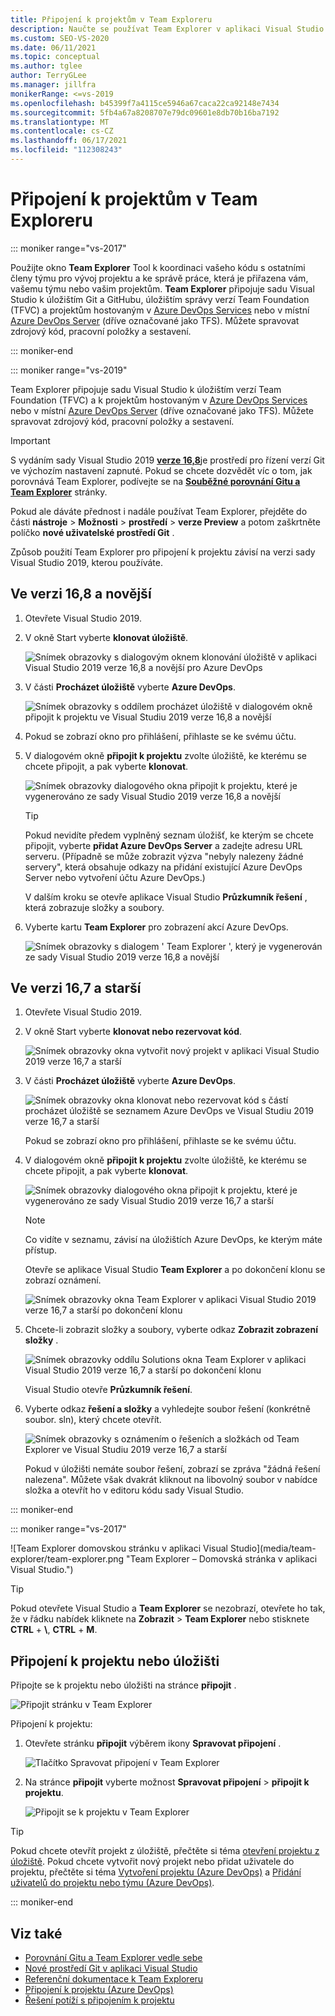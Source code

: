 ```yaml
---
title: Připojení k projektům v Team Exploreru
description: Naučte se používat Team Explorer v aplikaci Visual Studio pro práci se členy týmu pro vývoj a správu projektů.
ms.custom: SEO-VS-2020
ms.date: 06/11/2021
ms.topic: conceptual
ms.author: tglee
author: TerryGLee
ms.manager: jillfra
monikerRange: <=vs-2019
ms.openlocfilehash: b45399f7a4115ce5946a67caca22ca92148e7434
ms.sourcegitcommit: 5fb4a67a8208707e79dc09601e8db70b16ba7192
ms.translationtype: MT
ms.contentlocale: cs-CZ
ms.lasthandoff: 06/17/2021
ms.locfileid: "112308243"
---
```

# <a name="connect-to-projects-in-team-explorer"></a>Připojení k projektům v Team Exploreru

::: moniker range="vs-2017"

Použijte okno **Team Explorer** Tool k koordinaci vašeho kódu s ostatními členy týmu pro vývoj projektu a ke správě práce, která je přiřazena vám, vašemu týmu nebo vašim projektům. **Team Explorer** připojuje sadu Visual Studio k úložištím Git a GitHubu, úložištím správy verzí Team Foundation (TFVC) a projektům hostovaným v [Azure DevOps Services](/azure/devops/user-guide/what-is-azure-devops-services) nebo v místní [Azure DevOps Server](/azure/devops/index-all) (dříve označované jako TFS). Můžete spravovat zdrojový kód, pracovní položky a sestavení.

::: moniker-end

::: moniker range="vs-2019"

Team Explorer připojuje sadu Visual Studio k úložištím verzí Team Foundation (TFVC) a k projektům hostovaným v [Azure DevOps Services](/azure/devops/user-guide/what-is-azure-devops-services) nebo v místní [Azure DevOps Server](/azure/devops/user-guide/about-azure-devops-services-tfs?view=azure-devops&preserve-view=true) (dříve označované jako TFS). Můžete spravovat zdrojový kód, pracovní položky a sestavení.

> [!IMPORTANT]
> S vydáním sady Visual Studio 2019 [**verze 16,8**](/visualstudio/releases/2019/release-notes-history)je prostředí pro řízení verzí Git ve výchozím nastavení zapnuté. Pokud se chcete dozvědět víc o tom, jak porovnává Team Explorer, podívejte se na [**Souběžné porovnání Gitu a Team Explorer**](../version-control/git-team-explorer-feature-comparison.md) stránky.
>
> Pokud ale dáváte přednost i nadále používat Team Explorer, přejděte do části **nástroje** > **Možnosti** > **prostředí** > **verze Preview** a potom zaškrtněte políčko **nové uživatelské prostředí Git** .

Způsob použití Team Explorer pro připojení k projektu závisí na verzi sady Visual Studio 2019, kterou používáte.

## <a name="in-version-168-and-later"></a>Ve verzi 16,8 a novější

1. Otevřete Visual Studio 2019.

1. V okně Start vyberte **klonovat úložiště**.

   ![Snímek obrazovky s dialogovým oknem klonování úložiště v aplikaci Visual Studio 2019 verze 16,8 a novější pro Azure DevOps](../ide/media/vs-2019/clone-repository.png)

1. V části **Procházet úložiště** vyberte **Azure DevOps**.

    ![Snímek obrazovky s oddílem procházet úložiště v dialogovém okně připojit k projektu ve Visual Studiu 2019 verze 16,8 a novější](../ide/media/vs-2019/browse-repository-azure-devops.png)

1. Pokud se zobrazí okno pro přihlášení, přihlaste se ke svému účtu.

1. V dialogovém okně **připojit k projektu** zvolte úložiště, ke kterému se chcete připojit, a pak vyberte **klonovat**.

      ![Snímek obrazovky dialogového okna připojit k projektu, které je vygenerováno ze sady Visual Studio 2019 verze 16,8 a novější](../ide/media/vs-2019/connect-project-azure-devops.png)

      > [!TIP]
      > Pokud nevidíte předem vyplněný seznam úložišť, ke kterým se chcete připojit, vyberte **přidat Azure DevOps Server** a zadejte adresu URL serveru. (Případně se může zobrazit výzva "nebyly nalezeny žádné servery", která obsahuje odkazy na přidání existující Azure DevOps Server nebo vytvoření účtu Azure DevOps.)

   V dalším kroku se otevře aplikace Visual Studio **Průzkumník řešení** , která zobrazuje složky a soubory.

1. Vyberte kartu **Team Explorer** pro zobrazení akcí Azure DevOps.

      ![Snímek obrazovky s dialogem ' Team Explorer ', který je vygenerován ze sady Visual Studio 2019 verze 16,8 a novější](../ide/media/vs-2019/team-explorer-azure-devops.png)

## <a name="in-version-167-and-earlier"></a>Ve verzi 16,7 a starší

1. Otevřete Visual Studio 2019.

1. V okně Start vyberte **klonovat nebo rezervovat kód**.

   ![Snímek obrazovky okna vytvořit nový projekt v aplikaci Visual Studio 2019 verze 16,7 a starší](../get-started/media/vs-2019/clone-checkout-code-dark.png)

1. V části **Procházet úložiště** vyberte **Azure DevOps**.

   ![Snímek obrazovky okna klonovat nebo rezervovat kód s částí procházet úložiště se seznamem Azure DevOps ve Visual Studiu 2019 verze 16,7 a starší](../get-started/media/vs-2019/clone-checkout-code-git-repo-dark.png)

   Pokud se zobrazí okno pro přihlášení, přihlaste se ke svému účtu.

1. V dialogovém okně **připojit k projektu** zvolte úložiště, ke kterému se chcete připojit, a pak vyberte **klonovat**.

      ![Snímek obrazovky dialogového okna připojit k projektu, které je vygenerováno ze sady Visual Studio 2019 verze 16,7 a starší](../get-started/media/open-proj-azure-devops-connect-cloud-clone.png)

    > [!NOTE]
    > Co vidíte v seznamu, závisí na úložištích Azure DevOps, ke kterým máte přístup.

   Otevře se aplikace Visual Studio **Team Explorer** a po dokončení klonu se zobrazí oznámení.

     ![Snímek obrazovky okna Team Explorer v aplikaci Visual Studio 2019 verze 16,7 a starší po dokončení klonu](../get-started/media/vs-2019/clone-complete-azure-devops.png)

1. Chcete-li zobrazit složky a soubory, vyberte odkaz **Zobrazit zobrazení složky** .

     ![Snímek obrazovky oddílu Solutions okna Team Explorer v aplikaci Visual Studio 2019 verze 16,7 a starší po dokončení klonu](../get-started/media/vs-2019/show-folder-view-azure-devops.png)

     Visual Studio otevře **Průzkumník řešení**.

1. Vyberte odkaz **řešení a složky** a vyhledejte soubor řešení (konkrétně soubor. sln), který chcete otevřít.

      ![Snímek obrazovky s oznámením o řešeních a složkách od Team Explorer ve Visual Studiu 2019 verze 16,7 a starší](../get-started/media/open-proj-repo-solutions-folders.png)

   Pokud v úložišti nemáte soubor řešení, zobrazí se zpráva "žádná řešení nalezena&quot;. Můžete však dvakrát kliknout na libovolný soubor v nabídce složka a otevřít ho v editoru kódu sady Visual Studio.

::: moniker-end

::: moniker range=&quot;vs-2017&quot;

![Team Explorer domovskou stránku v aplikaci Visual Studio](media/team-explorer/team-explorer.png &quot;Team Explorer – Domovská stránka v aplikaci Visual Studio.")

> [!TIP]
> Pokud otevřete Visual Studio a **Team Explorer** se nezobrazí, otevřete ho tak, že v řádku nabídek kliknete na **Zobrazit**  >  **Team Explorer** nebo stisknete **CTRL** + **&#92;**, **CTRL** + **M**.

## <a name="connect-to-a-project-or-repository"></a>Připojení k projektu nebo úložišti

Připojte se k projektu nebo úložišti na stránce **připojit** .

![Připojit stránku v Team Explorer](media/team-explorer/connect.png "Stránka Team Explorer-Connect v aplikaci Visual Studio")

Připojení k projektu:

1. Otevřete stránku **připojit** výběrem ikony **Spravovat připojení** .

   ![Tlačítko Spravovat připojení v Team Explorer](media/team-explorer/manage-connections.png "Tlačítko Team Explorer-spravovat připojení v aplikaci Visual Studio.")

1. Na stránce **připojit** vyberte možnost **Spravovat připojení** > **připojit k projektu**.

   ![Připojit se k projektu v Team Explorer](media/team-explorer/connect-project.png "Team Explorer – připojení k možnosti projektu v aplikaci Visual Studio.")

> [!TIP]
> Pokud chcete otevřít projekt z úložiště, přečtěte si téma [otevření projektu z úložiště](../get-started/tutorial-open-project-from-repo-visual-studio-2017.md). Pokud chcete vytvořit nový projekt nebo přidat uživatele do projektu, přečtěte si téma [Vytvoření projektu (Azure DevOps)](/azure/devops/organizations/projects/create-project) a [Přidání uživatelů do projektu nebo týmu (Azure DevOps)](/azure/devops/organizations/security/add-users-team-project).

::: moniker-end

## <a name="see-also"></a>Viz také

- [Porovnání Gitu a Team Explorer vedle sebe](git-team-explorer-feature-comparison.md)
- [Nové prostředí Git v aplikaci Visual Studio](git-with-visual-studio.md)
- [Referenční dokumentace k Team Exploreru](reference/team-explorer-reference.md)
- [Připojení k projektu (Azure DevOps)](/azure/devops/organizations/projects/connect-to-projects)
- [Řešení potíží s připojením k projektu](/azure/devops/user-guide/troubleshoot-connection?view=azure-devops&preserve-view=true)
